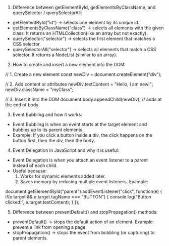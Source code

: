 1. Difference between getElementById, getElementsByClassName, and querySelector / querySelectorAll:
* getElementById("id") → selects one element by its unique id.
* getElementsByClassName("class") → selects all elements with the given class. It returns an HTMLCollection(like an array but not exactly).
* querySelector("selector") → selects the first element that matches a CSS selector.
* querySelectorAll("selector") → selects all elements that match a CSS selector. It returns a NodeList (similar to an array).

2. How to create and insert a new element into the DOM:

// 1. Create a new element
const newDiv = document.createElement("div");

// 2. Add content or attributes
newDiv.textContent = "Hello, I am new!";
newDiv.className = "myClass";

// 3. Insert it into the DOM
document.body.appendChild(newDiv); // adds at the end of body

3. Event Bubbling and how it works:
* Event Bubbling is when an event starts at the target element and bubbles up to its parent elements.
* Example: If you click a button inside a div, the click happens on the button first, then the div, then the body.

4. Event Delegation in JavaScript and why it is useful:
* Event Delegation is when you attach an event listener to a parent instead of each child.
* Useful because:
    1. Works for dynamic elements added later.
    2. Saves memory by reducing multiple event listeners.
Example:

document.getElementById("parent").addEventListener("click", function(e) {
  if(e.target && e.target.tagName === "BUTTON") {
    console.log("Button clicked:", e.target.textContent);
  }
});

5. Difference between preventDefault() and stopPropagation() methods:
* preventDefault() → stops the default action of an element. Example: prevent a link from opening a page.
* stopPropagation() → stops the event from bubbling (or capturing) to parent elements.
